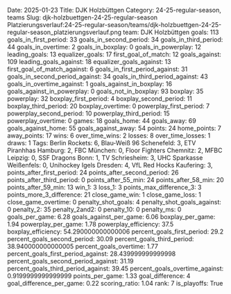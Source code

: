 Date: 2025-01-23
Title: DJK Holzbüttgen
Category: 24-25-regular-season, teams
Slug: djk-holzbuettgen-24-25-regular-season
Platzierungsverlauf:24-25-regular-season/teams/djk-holzbuettgen-24-25-regular-season_platzierungsverlauf.png
team: DJK Holzbüttgen
goals: 113
goals_in_first_period: 33
goals_in_second_period: 34
goals_in_third_period: 44
goals_in_overtime: 2
goals_in_boxplay: 0
goals_in_powerplay: 12
leading_goals: 13
equalizer_goals: 17
first_goal_of_match: 12
goals_against: 109
leading_goals_against: 18
equalizer_goals_against: 13
first_goal_of_match_against: 6
goals_in_first_period_against: 31
goals_in_second_period_against: 34
goals_in_third_period_against: 43
goals_in_overtime_against: 1
goals_against_in_boxplay: 16
goals_against_in_powerplay: 0
goals_not_in_boxplay: 93
boxplay: 35
powerplay: 32
boxplay_first_period: 4
boxplay_second_period: 11
boxplay_third_period: 20
boxplay_overtime: 0
powerplay_first_period: 7
powerplay_second_period: 10
powerplay_third_period: 15
powerplay_overtime: 0
games: 18
goals_home: 44
goals_away: 69
goals_against_home: 55
goals_against_away: 54
points: 24
home_points: 7
away_points: 17
wins: 6
over_time_wins: 2
losses: 8
over_time_losses: 1
draws: 1
Tags:  Berlin Rockets: 6,  Blau-Weiß 96 Schenefeld: 3,  ETV Piranhhas Hamburg: 2,  FBC München: 0,  Floor Fighters Chemnitz: 2,  MFBC Leipzig: 0,  SSF Dragons Bonn: 1,  TV Schriesheim: 3,  UHC Sparkasse Weißenfels: 0,  Unihockey Igels Dresden: 4,  VfL Red Hocks Kaufering: 3,
points_after_first_period: 24
points_after_second_period: 26
points_after_third_period: 0
points_after_55_min: 24
points_after_58_min: 20
points_after_59_min: 13
win_1: 3
loss_1: 3
points_max_difference_3: 3
points_more_3_difference: 21
close_game_win: 1
close_game_loss: 1
close_game_overtime: 0
penalty_shot_goals: 4
penalty_shot_goals_against: 0
penalty_2: 35
penalty_2and2: 0
penalty_10: 0
penalty_ms: 0
goals_per_game: 6.28
goals_against_per_game: 6.06
boxplay_per_game: 1.94
powerplay_per_game: 1.78
powerplay_efficiency: 37.5
boxplay_efficiency: 54.290000000000006
percent_goals_first_period: 29.2
percent_goals_second_period: 30.09
percent_goals_third_period: 38.940000000000005
percent_goals_overtime: 1.77
percent_goals_first_period_against: 28.439999999999998
percent_goals_second_period_against: 31.19
percent_goals_third_period_against: 39.45
percent_goals_overtime_against: 0.9199999999999999
points_per_game: 1.33
goal_difference: 4
goal_difference_per_game: 0.22
scoring_ratio: 1.04
rank: 7
is_playoffs: True
